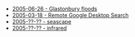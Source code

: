 * [2005-06-26 - Glastonbury floods](glasto)
* [2005-03-18 - Remote Google Desktop Search](/dev/python/rgds)
* [2005-??-?? - seascape](seascape)
* [2005-??-?? - infrared](infrared)
